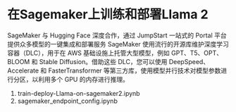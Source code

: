 # 在Sagemaker上训练和部署Llama 2
SageMaker 与 Hugging Face 深度合作，通过 JumpStart 一站式的 Portal 平台提供众多模型的一键集成和部署服务
SageMaker 使用流行的开源库维护深度学习容器（DLC），用于在 AWS 基础设施上托管大型模型，例如 GPT、T5、OPT、BLOOM 和 Stable Diffusion。借助这些 DLC，您可以使用 DeepSpeed、Accelerate 和 FasterTransformer 等第三方库，使用模型并行技术对模型参数进行分区，以利用多个 GPU 的内存进行推理。
1. train-deploy-Llama-on-sagemaker2.ipynb
2. sagemaker_endpoint_config.ipynb


